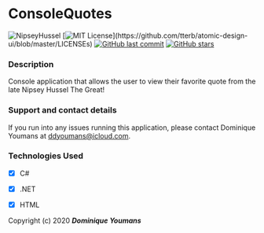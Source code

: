 # ConsoleQuotes
![NipseyHussel](https://lh3.googleusercontent.com/naCLSKI2lwDGyfk9Ei6maNHgPKt2g8dJ_f4q48h-zpRogxaUKk2zEBlaxt5kZLg5CySYXp4PKhUI=s1200 "NIp")
[![MIT License](https://img.shields.io/apm/l/atomic-design-ui.svg?)](https://github.com/tterb/atomic-design-ui/blob/master/LICENSEs)
[![GitHub last commit](https://img.shields.io/github/last-commit/google/skia.svg?style=flat)]()
[![GitHub stars](https://img.shields.io/github/stars/badges/shields.svg?style=social&label=Stars&style=plastic)]()
### Description

Console application that allows the user to view their favorite quote from the late Nipsey Hussel The Great!









### Support and contact details

If you run into any issues running this application, please contact Dominique Youmans at ddyoumans@icloud.com.

### Technologies Used

 - [x] C#
 - [x] .NET
 - [x] HTML



Copyright (c) 2020 **_Dominique Youmans_**
